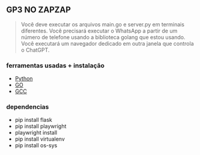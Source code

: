 ## GP3 NO ZAPZAP

> Você deve executar os arquivos main.go e server.py em terminais diferentes. Você precisará executar o WhatsApp a partir de um número de telefone usando a biblioteca golang que estou usando. Você executará um navegador dedicado em outra janela que controla o ChatGPT.

### ferramentas usadas + instalação
- [Python](https://www.python.org/downloads/)
- [GO](https://go.dev/doc/install)
- [GCC](https://jmeubank.github.io/tdm-gcc/)

### dependencias
- pip install flask
- pip install playwright
- playwright install
- pip install virtualenv
- pip install os-sys

